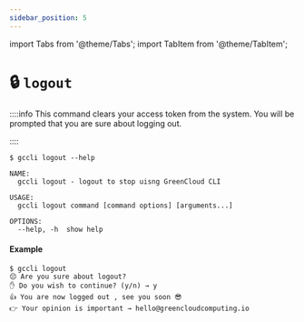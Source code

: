 ```yaml
---
sidebar_position: 5
---
```


import Tabs from '@theme/Tabs';
import TabItem from '@theme/TabItem';

# 🔒 `logout`

::::info
This command clears your access token from the system. You will be prompted that you are sure about logging out.

::::

```
$ gccli logout --help
```

```
NAME:
  gccli logout - logout to stop uisng GreenCloud CLI

USAGE:
  gccli logout command [command options] [arguments...]

OPTIONS:
  --help, -h  show help
```

#### Example
<cliWindow>

```text {1,3}
$ gccli logout 
😔 Are you sure about logout?
✋ Do you wish to continue? (y/n) → y
👍 You are now logged out , see you soon 😎
👉 Your opinion is important → hello@greencloudcomputing.io
```

</cliWindow>
